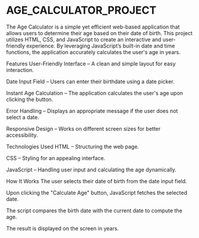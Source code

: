 # AGE_CALCULATOR_PROJECT

The Age Calculator is a simple yet efficient web-based application that allows users to determine their age based on their date of birth. This project utilizes HTML, CSS, and JavaScript to create an interactive and user-friendly experience. By leveraging JavaScript’s built-in date and time functions, the application accurately calculates the user's age in years.

Features
User-Friendly Interface – A clean and simple layout for easy interaction.

Date Input Field – Users can enter their birthdate using a date picker.

Instant Age Calculation – The application calculates the user's age upon clicking the button.

Error Handling – Displays an appropriate message if the user does not select a date.

Responsive Design – Works on different screen sizes for better accessibility.

Technologies Used
HTML – Structuring the web page.

CSS – Styling for an appealing interface.

JavaScript – Handling user input and calculating the age dynamically.

How It Works
The user selects their date of birth from the date input field.

Upon clicking the "Calculate Age" button, JavaScript fetches the selected date.

The script compares the birth date with the current date to compute the age.

The result is displayed on the screen in years.


